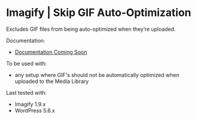 # Imagify | Skip GIF Auto-Optimization

Excludes GIF files from being auto-optimized when they’re uploaded.

Documentation:
* [Documentation Coming Soon](https://imagify.io/documentation/auto-optimize-images/)

To be used with:
* any setup where GIF's should not be automatically optimized when uploaded to the Media Library

Last tested with:
* Imagify 1.9.x
* WordPress 5.6.x
